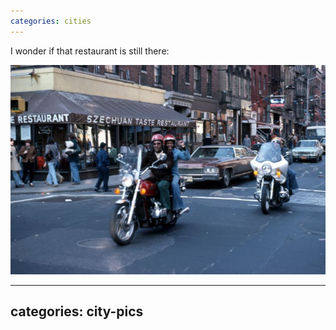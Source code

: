 ```yaml
---
categories: cities
---
```


I wonder if that restaurant is still there:

![nyc13](https://raw.githubusercontent.com/muneer78/muneer78.github.io/master/images/nyc13.jpeg)



---
categories: city-pics
---

